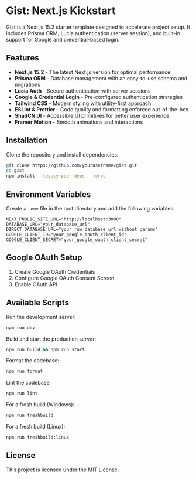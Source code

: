 # Gist: Next.js Kickstart

Gist is a Next.js 15.2 starter template designed to accelerate project setup. It includes Prisma ORM, Lucia authentication (server session), and built-in support for Google and credential-based login.

## Features

* **Next.js 15.2** - The latest Next.js version for optimal performance
* **Prisma ORM** - Database management with an easy-to-use schema and migrations
* **Lucia Auth** - Secure authentication with server sessions
* **Google & Credential Login** - Pre-configured authentication strategies
* **Tailwind CSS** - Modern styling with utility-first approach
* **ESLint & Prettier** - Code quality and formatting enforced out-of-the-box
* **ShadCN UI** - Accessible UI primitives for better user experience
* **Framer Motion** - Smooth animations and interactions

## Installation

Clone the repository and install dependencies:

```sh
git clone https://github.com/yourusername/gist.git
cd gist
npm install --legacy-peer-deps --force
```

## Environment Variables

Create a `.env` file in the root directory and add the following variables:

```env
NEXT_PUBLIC_SITE_URL="http://localhost:3000"
DATABASE_URL="your_database_url"
DIRECT_DATABASE_URL="your_raw_database_url_without_params"
GOOGLE_CLIENT_ID="your_google_oauth_client_id"
GOOGLE_CLIENT_SECRET="your_google_oauth_client_secret"
```

## Google OAuth Setup

1. Create Google OAuth Credentials
2. Configure Google OAuth Consent Screen
3. Enable OAuth API

## Available Scripts

Run the development server:
```sh
npm run dev
```

Build and start the production server:
```sh
npm run build && npm run start
```

Format the codebase:
```sh
npm run format
```

Lint the codebase:
```sh
npm run lint
```

For a fresh build (Windows):
```sh
npm run freshbuild
```

For a fresh build (Linux):
```sh
npm run freshbuild:linux
```

## License

This project is licensed under the MIT License.